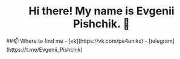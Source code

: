 <h1 align="center">Hi there! My name is Evgenii Pishchik. 👋</h1>
##📫 Where to find me
- [vk](https://vk.com/pe4eniks)
- [telegram](https://t.me/Evgenii_Pishchik)

